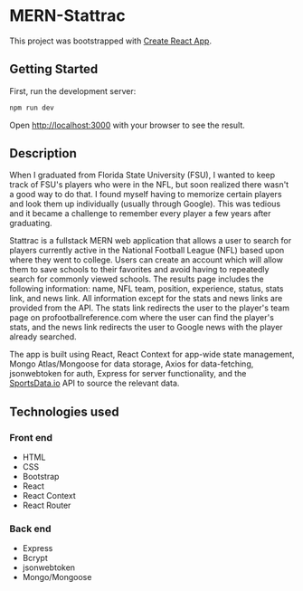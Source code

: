 # MERN-Stattrac

This project was bootstrapped with [Create React App](https://github.com/facebook/create-react-app).

## Getting Started

First, run the development server:

```bash
npm run dev
```

Open [http://localhost:3000](http://localhost:3000) with your browser to see the result.

## Description

When I graduated from Florida State University (FSU), I wanted to keep track of FSU's players who were in the NFL, but soon realized there wasn't a good way to do that. I found myself having to memorize certain players and look them up individually (usually through Google). This was tedious and it became a challenge to remember every player a few years after graduating. 

Stattrac is a fullstack MERN web application that allows a user to search for players currently active in the National Football League (NFL) based upon where they went to college. Users can create an account which will allow them to save schools to their favorites and avoid having to repeatedly search for commonly viewed schools. The results page includes the following information: name, NFL team, position, experience, status, stats link, and news link. All information except for the stats and news links are provided from the API. The stats link redirects the user to the player's team page on profootballreference.com where the user can find the player's stats, and the news link redirects the user to Google news with the player already searched.

The app is built using React, React Context for app-wide state management, Mongo Atlas/Mongoose for data storage, Axios for data-fetching, jsonwebtoken for auth, Express for server functionality, and the [SportsData.io](https://sportsdata.io/) API to source the relevant data.

## Technologies used

### Front end
- HTML
- CSS
- Bootstrap
- React
- React Context
- React Router
 
### Back end
- Express
- Bcrypt
- jsonwebtoken
- Mongo/Mongoose